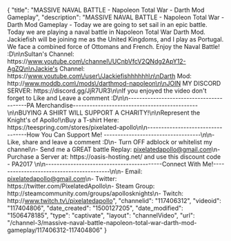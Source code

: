 {
    "title": "MASSIVE NAVAL BATTLE - Napoleon Total War - Darth Mod Gameplay",
    "description": "MASSIVE NAVAL BATTLE - Napoleon Total War - Darth Mod Gameplay - Today we are going to set sail in an epic battle. Today we are playing a naval battle in Napoleon Total War Darth Mod. Jackiefish will be joining me as the United Kingdoms, and I play as Portugal. We face a combined force of Ottomans and French. Enjoy the Naval Battle! :D\n\nSultan's Channel: https:\/\/www.youtube.com\/channel\/UCnbVfcV2QNdg2ApY12-AgZQ\n\nJackie's Channel: https:\/\/www.youtube.com\/user\/Jackiefishhhhhh\n\nDarth Mod: http:\/\/www.moddb.com\/mods\/darthmod-napoleon\n\nJOIN MY DISCORD SERVER: https:\/\/discord.gg\/JjR7UR3\n\nIf you enjoyed the video don't forget to Like and Leave a comment :D\n\n-----------------------------------------PA Merchandise---------------------------------------------\n\nBUYING A SHIRT WILL SUPPORT A CHARITY!\n\nRepresent the Knight's of Apollo!\nBuy a T-shirt Here: https:\/\/teespring.com\/stores\/pixelated-apollo\n\n----------------------------------How You Can Support Me! -----------------------------------\n\n- Like, share and leave a comment :D\n- Turn OFF adblock or whitelist my channel\n- Send me a GREAT battle Replay: pixelatedapollo@gmail.com\n- Purchase a Server at: https:\/\/oasis-hosting.net\/ and use this discount code - PA2017 \n\n------------------------------------------Connect With Me!-----------------------------------------\n\n- Email: pixelatedapollo@gmail.com\n- Twitter: https:\/\/twitter.com\/PixelatedApollo\n- Steam Group:  http:\/\/steamcommunity.com\/groups\/apollosknights\n- Twitch: http:\/\/www.twitch.tv\/pixelatedapollo",
    "channelid": "117406312",
    "videoid": "117404806",
    "date_created": "1500127205",
    "date_modified": "1506478185",
    "type": "captivate",
    "layout": "channelVideo",
    "url": "\/channel-3\/massive-naval-battle-napoleon-total-war-darth-mod-gameplay\/117406312-117404806"
}